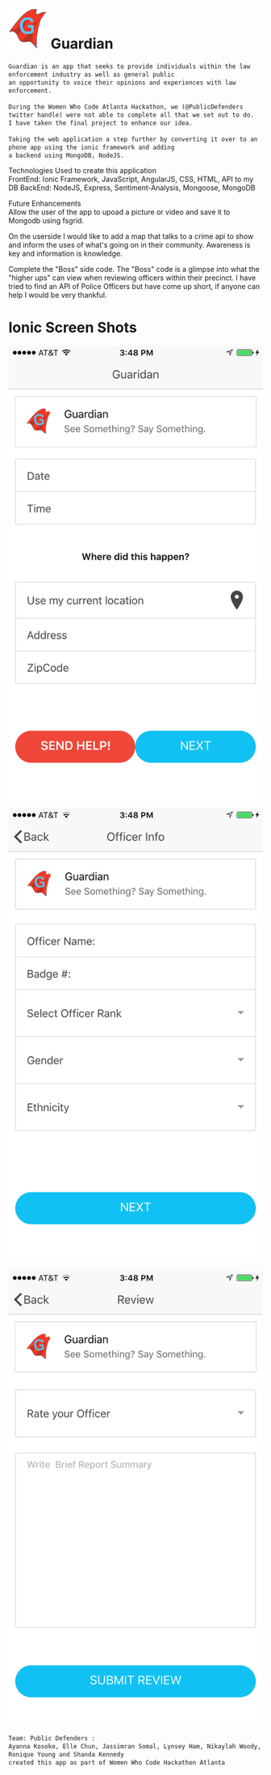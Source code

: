 



  <h1><img src="img/Guardian_Logo-2.png"></img>  Guardian </h1>


    Guardian is an app that seeks to provide individuals within the law enforcement industry as well as general public 
    an opportunity to voice their opinions and experiences with law enforcement.

    During the Women Who Code Atlanta Hackathon, we (@PublicDefenders twitter handle) were not able to complete all that we set out to do.
    I have taken the final project to enhance our idea.

    Taking the web application a step further by converting it over to an phone app using the ionic framework and adding 
    a backend using MongoDB, NodeJS.
    
   Technologies Used to create this application
   <br>
   FrontEnd: Ionic Framework, JavaScript, AngularJS, CSS, HTML, API to my DB
   BackEnd: NodeJS, Express, Sentiment-Analysis, Mongoose, MongoDB

   Future Enhancements
   <br>
   Allow the user of the app to upoad a picture or video and save it to Mongodb using fsgrid.

   On the userside I would like to add a map that talks to a crime api to show and inform the uses of what's going on 
    in their community. Awareness is key and information is knowledge.

   Complete the "Boss" side code. The "Boss" code is a glimpse into what the "higher ups" can view when reviewing 
    officers within their precinct. I have tried to find an API of Police Officers but have come up short, if 
    anyone can help I would be very thankful.
       
  
  # Ionic Screen Shots
   <img src="img/homePage.PNG">
   
   <img src="img/officerInfo.PNG"></img>
  
   <img src="img/review.PNG"></img>
  

    Team: Public Defenders :
    Ayanna Kosoko, Elle Chun, Jassimran Somal, Lynsey Ham, Nikaylah Woody, Ronique Young and Shanda Kennedy 
    created this app as part of Women Who Code Hackathon Atlanta
